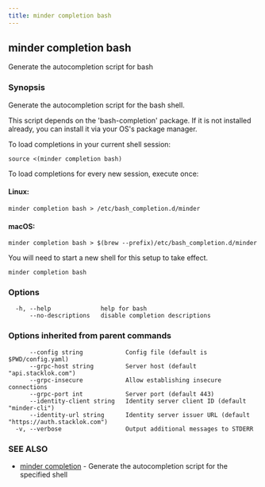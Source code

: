 ```yaml
---
title: minder completion bash
---
```

## minder completion bash

Generate the autocompletion script for bash

### Synopsis

Generate the autocompletion script for the bash shell.

This script depends on the 'bash-completion' package.
If it is not installed already, you can install it via your OS's package manager.

To load completions in your current shell session:

```
source <(minder completion bash)
```

To load completions for every new session, execute once:

#### Linux:

```
minder completion bash > /etc/bash_completion.d/minder
```

#### macOS:

```
minder completion bash > $(brew --prefix)/etc/bash_completion.d/minder
```

You will need to start a new shell for this setup to take effect.


```
minder completion bash
```

### Options

```
  -h, --help              help for bash
      --no-descriptions   disable completion descriptions
```

### Options inherited from parent commands

```
      --config string            Config file (default is $PWD/config.yaml)
      --grpc-host string         Server host (default "api.stacklok.com")
      --grpc-insecure            Allow establishing insecure connections
      --grpc-port int            Server port (default 443)
      --identity-client string   Identity server client ID (default "minder-cli")
      --identity-url string      Identity server issuer URL (default "https://auth.stacklok.com")
  -v, --verbose                  Output additional messages to STDERR
```

### SEE ALSO

* [minder completion](minder_completion.md)	 - Generate the autocompletion script for the specified shell

